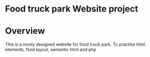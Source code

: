 # Food truck park Website project

# Overview
  This is a nicely designed website for food truck park.
  To practise html elements, fluid layout, semantic html and php